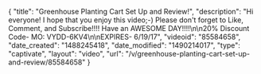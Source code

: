 {
    "title": "Greenhouse Planting Cart Set Up and Review!",
    "description": "Hi everyone! I hope that you enjoy this video;-) Please don't forget to Like, Comment, and Subscribe!!!! Have an AWESOME DAY!!!!\n\n20% Discount Code- MO: VYDD-6KV4\n\nEXPIRES- 6\/19\/17",
    "videoid": "85584658",
    "date_created": "1488245418",
    "date_modified": "1490214017",
    "type": "captivate",
    "layout": "video",
    "url": "\/v\/greenhouse-planting-cart-set-up-and-review\/85584658"
}
